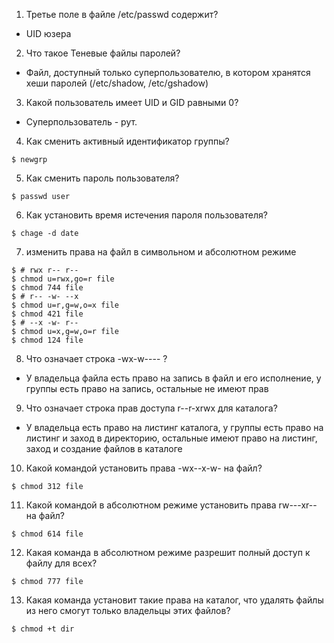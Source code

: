 1. Третье поле в файле /etc/passwd содержит?
  - UID юзера
2. Что такое Теневые файлы паролей?
  - Файл, доступный только суперпользователю, в котором хранятся хеши паролей (/etc/shadow, /etc/gshadow)
3. Какой пользователь имеет UID и GID равными 0?
  - Суперпользователь - рут.
4. Как сменить активный идентификатор группы?
  ```
  $ newgrp
  ```
5. Как сменить пароль пользователя?
  ```
  $ passwd user
  ```
6. Как установить время истечения пароля пользователя?
  ```
  $ chage -d date
  ```
7. изменить права на файл в символьном и абсолютном режиме
  ```
  $ # rwx r-- r--
  $ chmod u=rwx,go=r file
  $ chmod 744 file
  $ # r-- -w- --x
  $ chmod u=r,g=w,o=x file
  $ chmod 421 file
  $ # --x -w- r--
  $ chmod u=x,g=w,o=r file
  $ chmod 124 file
  ```
8. Что означает строка -wx-w---- ?
  - У владельца файла есть право на запись в файл и его исполнение, у группы есть право на запись, остальные не имеют прав
9. Что означает строка прав доступа r--r-xrwx для каталога?
  - У владельца есть право на листинг каталога, у группы есть право на листинг и заход в директорию, остальные имеют право на листинг, заход и создание файлов в каталоге
10. Какой командой установить права -wx--x-w- на файл?  
  ```
  $ chmod 312 file
  ```
11. Какой командой в абсолютном режиме установить права rw---xr-- на файл?
  ```
  $ chmod 614 file
  ```
12. Какая команда в абсолютном режиме разрешит полный доступ к файлу для всех?
  ```
  $ chmod 777 file
  ```
13. Какая команда установит такие права на каталог, что удалять файлы из него смогут только владельцы этих файлов?
  ```
  $ chmod +t dir
  ```